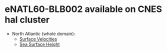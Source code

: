 # eNATL60-BLB002 available on CNES hal cluster


  - North Atlantic (whole domain):
    - [Surface Velocities](https://github.com/AurelieAlbert/extractions/blob/main/items/eNATL60-BLB002-SSU-SSV.md)
    - [Sea Surface Height](https://github.com/AurelieAlbert/extractions/blob/main/items/eNATL60-BLB002-SSH.md)                                     
